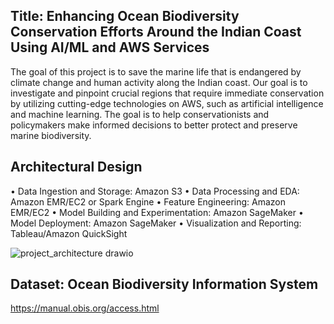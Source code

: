 ## Title: Enhancing Ocean Biodiversity Conservation Efforts Around the Indian Coast Using AI/ML and AWS Services

The goal of this project is to save the marine life that is endangered by climate change and human activity along the Indian coast. 
Our goal is to investigate and pinpoint crucial regions that require immediate conservation by utilizing cutting-edge technologies on AWS, such as artificial intelligence and machine learning. 
The goal is to help conservationists and policymakers make informed decisions to better protect and preserve marine biodiversity.

## Architectural Design
•	Data Ingestion and Storage: Amazon S3
•	Data Processing and EDA: Amazon EMR/EC2 or Spark Engine
•	Feature Engineering: Amazon EMR/EC2
•	Model Building and Experimentation: Amazon SageMaker
•	Model Deployment: Amazon SageMaker
•	Visualization and Reporting: Tableau/Amazon QuickSight

![project_architecture drawio](https://github.com/user-attachments/assets/c19799ae-6efa-43a0-821e-e9718e6bf406)



## Dataset: Ocean Biodiversity Information System
https://manual.obis.org/access.html
